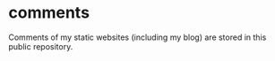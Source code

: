 # comments
Comments of my static websites (including my blog) are stored in this public repository.
